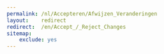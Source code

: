 ```yaml
---
permalink: /nl/Accepteren/Afwijzen_Veranderingen
layout:    redirect
redirect:  /en/Accept_/_Reject_Changes
sitemap:
    exclude: yes
---
```

